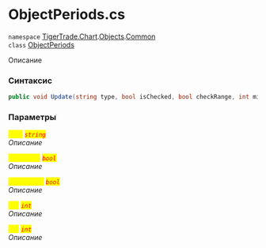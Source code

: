 
# ObjectPeriods.cs
`namespace` [TigerTrade.Chart](../../../TigerTrade.Chart.md).[Objects](../../../TigerTrade.Chart/Objects.md).[Common](../../../TigerTrade.Chart/Objects/Common.md)  
    `class` [ObjectPeriods](../../ObjectPeriods.cs.md)

Описание

### Синтаксис
```csharp
public void Update(string type, bool isChecked, bool checkRange, int min, int max)
```

### Параметры  
<mark style="color:yellow;">`type`</mark> <mark style="color:red;">*`string`*</mark>  
 *Описание*  
  
<mark style="color:yellow;">`isChecked`</mark> <mark style="color:red;">*`bool`*</mark>  
 *Описание*  
  
<mark style="color:yellow;">`checkRange`</mark> <mark style="color:red;">*`bool`*</mark>  
 *Описание*  
  
<mark style="color:yellow;">`min`</mark> <mark style="color:red;">*`int`*</mark>  
 *Описание*  
  
<mark style="color:yellow;">`max`</mark> <mark style="color:red;">*`int`*</mark>  
 *Описание*  
  

                    
                    